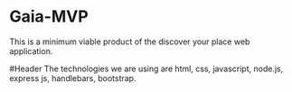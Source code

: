# Gaia-MVP
This is a minimum viable product of the discover your place web application.

#Header
The technologies we are using are html, css, javascript, node.js, express js, handlebars, bootstrap.